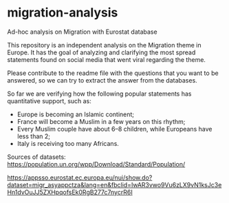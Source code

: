 # migration-analysis
Ad-hoc analysis on Migration with Eurostat database

This repository is an independent analysis on the Migration theme in Europe. It has the goal of analyzing and clarifying the most spread statements found on social media that went viral regarding the theme.

Please contribute to the readme file with the questions that you want to be answered, so we can try to extract the answer from the databases.

So far we are verifying how the following popular statements has quantitative support, such as:

- Europe is becoming an Islamic continent;
- France will become a Muslim in a few years on this rhythm;
- Every Muslim couple have about 6–8 children, while Europeans have less than 2;
- Italy is receiving too many Africans.


Sources of datasets:
https://population.un.org/wpp/Download/Standard/Population/

https://appsso.eurostat.ec.europa.eu/nui/show.do?dataset=migr_asyappctza&lang=en&fbclid=IwAR3vwo9Vu6zLX9vN1ksJc3eHn1dvOuJJ5ZXHpqofsEk0RgB277c7nycrR6I
